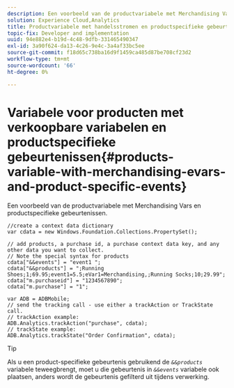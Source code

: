 ```yaml
---
description: Een voorbeeld van de productvariabele met Merchandising Vars en productspecifieke gebeurtenissen.
solution: Experience Cloud,Analytics
title: Productvariabele met handelsstromen en productspecifieke gebeurtenissen
topic-fix: Developer and implementation
uuid: 94e882e4-b19d-4c48-9dfb-331465490347
exl-id: 3a90f624-da13-4c26-9e4c-3a4af33bc5ee
source-git-commit: f18d65c738ba16d9f1459ca485d87be708cf23d2
workflow-type: tm+mt
source-wordcount: '66'
ht-degree: 0%

---
```


# Variabele voor producten met verkoopbare variabelen en productspecifieke gebeurtenissen{#products-variable-with-merchandising-evars-and-product-specific-events}

Een voorbeeld van de productvariabele met Merchandising Vars en productspecifieke gebeurtenissen.

```
//create a context data dictionary 
var cdata = new Windows.Foundation.Collections.PropertySet(); 
  
// add products, a purchase id, a purchase context data key, and any other data you want to collect. 
// Note the special syntax for products 
cdata["&&events"] = "event1 "; 
cdata["&&products"] = ";Running Shoes;1;69.95;event1=5.5;eVar1=Merchandising,;Running Socks;10;29.99"; 
cdata["m.purchaseid"] = "1234567890"; 
cdata["m.purchase"] = "1"; 
  
var ADB = ADBMobile; 
// send the tracking call - use either a trackAction or TrackState call. 
// trackAction example: 
ADB.Analytics.trackAction("purchase", cdata); 
// trackState example: 
ADB.Analytics.trackState("Order Confirmation", cdata);
```

>[!TIP]
>
>Als u een product-specifieke gebeurtenis gebruikend de *`&&products`* variabele teweegbrengt, moet u die gebeurtenis in *`&&events`* variabele ook plaatsen, anders wordt de gebeurtenis gefilterd uit tijdens verwerking.
